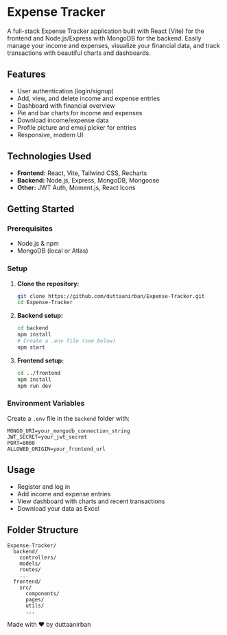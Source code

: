 # Expense Tracker

A full-stack Expense Tracker application built with React (Vite) for the frontend and Node.js/Express with MongoDB for the backend. Easily manage your income and expenses, visualize your financial data, and track transactions with beautiful charts and dashboards.

## Features
- User authentication (login/signup)
- Add, view, and delete income and expense entries
- Dashboard with financial overview
- Pie and bar charts for income and expenses
- Download income/expense data
- Profile picture and emoji picker for entries
- Responsive, modern UI

## Technologies Used
- **Frontend:** React, Vite, Tailwind CSS, Recharts
- **Backend:** Node.js, Express, MongoDB, Mongoose
- **Other:** JWT Auth, Moment.js, React Icons

## Getting Started

### Prerequisites
- Node.js & npm
- MongoDB (local or Atlas)

### Setup
1. **Clone the repository:**
   ```bash
   git clone https://github.com/duttaanirban/Expense-Tracker.git
   cd Expense-Tracker
   ```

2. **Backend setup:**
   ```bash
   cd backend
   npm install
   # Create a .env file (see below)
   npm start
   ```

3. **Frontend setup:**
   ```bash
   cd ../frontend
   npm install
   npm run dev
   ```

### Environment Variables
Create a `.env` file in the `backend` folder with:
```
MONGO_URI=your_mongodb_connection_string
JWT_SECRET=your_jwt_secret
PORT=8000
ALLOWED_ORIGIN=your_frontend_url
```

## Usage
- Register and log in
- Add income and expense entries
- View dashboard with charts and recent transactions
- Download your data as Excel

## Folder Structure
```
Expense-Tracker/
  backend/
    controllers/
    models/
    routes/
    ...
  frontend/
    src/
      components/
      pages/
      utils/
      ...
```

Made with ❤️ by duttaanirban
